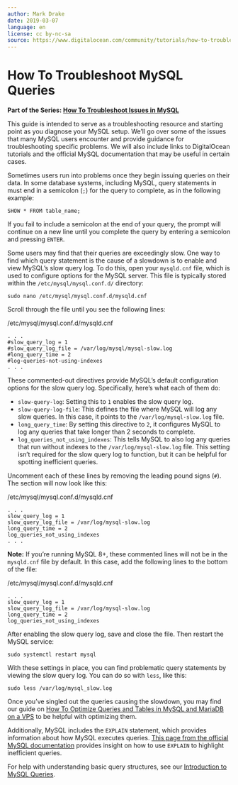 ```yaml
---
author: Mark Drake
date: 2019-03-07
language: en
license: cc by-nc-sa
source: https://www.digitalocean.com/community/tutorials/how-to-troubleshoot-mysql-queries
---
```


# How To Troubleshoot MySQL Queries

 **Part of the Series: [How To Troubleshoot Issues in MySQL](/community/tutorial_series/how-to-troubleshoot-issues-in-mysql)**

This guide is intended to serve as a troubleshooting resource and starting point as you diagnose your MySQL setup. We’ll go over some of the issues that many MySQL users encounter and provide guidance for troubleshooting specific problems. We will also include links to DigitalOcean tutorials and the official MySQL documentation that may be useful in certain cases.

Sometimes users run into problems once they begin issuing queries on their data. In some database systems, including MySQL, query statements in must end in a semicolon (`;`) for the query to complete, as in the following example:

    SHOW * FROM table_name;

If you fail to include a semicolon at the end of your query, the prompt will continue on a new line until you complete the query by entering a semicolon and pressing `ENTER`.

Some users may find that their queries are exceedingly slow. One way to find which query statement is the cause of a slowdown is to enable and view MySQL’s slow query log. To do this, open your `mysqld.cnf` file, which is used to configure options for the MySQL server. This file is typically stored within the `/etc/mysql/mysql.conf.d/` directory:

    sudo nano /etc/mysql/mysql.conf.d/mysqld.cnf

Scroll through the file until you see the following lines:

/etc/mysql/mysql.conf.d/mysqld.cnf

    . . .
    #slow_query_log = 1
    #slow_query_log_file = /var/log/mysql/mysql-slow.log
    #long_query_time = 2
    #log-queries-not-using-indexes
    . . .

These commented-out directives provide MySQL’s default configuration options for the slow query log. Specifically, here’s what each of them do:

- `slow-query-log`: Setting this to `1` enables the slow query log.
- `slow-query-log-file`: This defines the file where MySQL will log any slow queries. In this case, it points to the `/var/log/mysql-slow.log` file.
- `long_query_time`: By setting this directive to `2`, it configures MySQL to log any queries that take longer than 2 seconds to complete.
- `log_queries_not_using_indexes`: This tells MySQL to also log any queries that run without indexes to the `/var/log/mysql-slow.log` file. This setting isn’t required for the slow query log to function, but it can be helpful for spotting inefficient queries. 

Uncomment each of these lines by removing the leading pound signs (`#`). The section will now look like this:

/etc/mysql/mysql.conf.d/mysqld.cnf

    . . .
    slow_query_log = 1
    slow_query_log_file = /var/log/mysql-slow.log
    long_query_time = 2
    log_queries_not_using_indexes
    . . .

**Note:** If you’re running MySQL 8+, these commented lines will not be in the `mysqld.cnf` file by default. In this case, add the following lines to the bottom of the file:

/etc/mysql/mysql.conf.d/mysqld.cnf

    . . .
    slow_query_log = 1
    slow_query_log_file = /var/log/mysql-slow.log
    long_query_time = 2
    log_queries_not_using_indexes

After enabling the slow query log, save and close the file. Then restart the MySQL service:

    sudo systemctl restart mysql

With these settings in place, you can find problematic query statements by viewing the slow query log. You can do so with `less`, like this:

    sudo less /var/log/mysql_slow.log

Once you’ve singled out the queries causing the slowdown, you may find our guide on [How To Optimize Queries and Tables in MySQL and MariaDB on a VPS](how-to-optimize-queries-and-tables-in-mysql-and-mariadb-on-a-vps) to be helpful with optimizing them.

Additionally, MySQL includes the `EXPLAIN` statement, which provides information about how MySQL executes queries. [This page from the official MySQL documentation](https://dev.mysql.com/doc/refman/5.7/en/using-explain.html) provides insight on how to use `EXPLAIN` to highlight inefficient queries.

For help with understanding basic query structures, see our [Introduction to MySQL Queries](introduction-to-queries-mysql).
